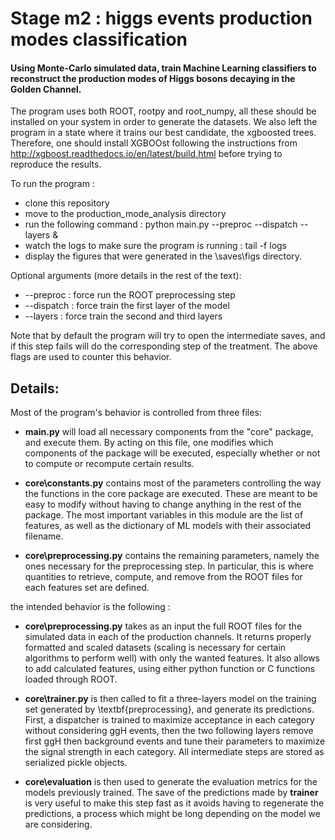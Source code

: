 # Stage m2 : higgs events production modes classification



#### Using Monte-Carlo simulated data, train Machine Learning classifiers to reconstruct the production modes of Higgs bosons decaying in the Golden Channel.



The program uses both ROOT, rootpy and root_numpy, all these should be installed on your system in order to generate the datasets.
We also left the program in a state where it trains our best candidate, the xgboosted trees. Therefore, one should install XGBOOst following the instructions from http://xgboost.readthedocs.io/en/latest/build.html before trying to reproduce the results.


To run the program :
- clone this repository
- move to the production_mode_analysis directory
- run the following command : python main.py --preproc --dispatch --layers &
- watch the logs to make sure the program is running : tail -f logs
- display the figures that were generated in the \saves\figs directory.

Optional arguments (more details in the rest of the text):
- --preproc : force run the ROOT preprocessing step
- --dispatch : force train the first layer of the model
- --layers : force train the second and third layers

Note that by default the program will try to open the intermediate saves, and if this step fails will do the corresponding step of the treatment. The above flags are used to counter this behavior.


## Details:

Most of the program's behavior is controlled from three files: 

- __main.py__ will load all necessary components from the "core" package, and execute them. By acting on this file, one modifies which components of the package will be executed, especially whether or not to compute or recompute certain results. 

- __core\constants.py__ contains most of the parameters controlling the way the functions in the core package are executed. These are meant to be easy to modify without having to change anything in the rest of the package. The most important variables in this module are the list of features, as well as the dictionary of ML models with their associated filename.

- __core\preprocessing.py__ contains the remaining parameters, namely the ones necessary for the preprocessing step. In particular, this is where quantities to retrieve, compute, and remove from the ROOT files for each features set are defined.


the intended behavior is the following :

- __core\preprocessing.py__ takes as an input the full ROOT files for the simulated data in each of the production channels. It returns properly formatted and scaled datasets (scaling is necessary for certain algorithms to perform well) with only the wanted features. It also allows to add calculated features, using either python function or C functions loaded through ROOT.

- __core\trainer.py__ is then called to fit a three-layers model on the training set generated by \textbf{preprocessing}, and generate its predictions. First, a dispatcher is trained to maximize acceptance in each category without considering ggH events, then the two following layers remove first ggH then background events and tune their parameters to maximize the signal strength in each category. All intermediate steps are stored as serialized pickle objects.

- __core\evaluation__ is then used to generate the evaluation metrics for the models previously trained. The save of the predictions made by __trainer__ is very useful to make this step fast as it avoids having to regenerate the predictions, a process which might be long depending on the model we are considering.

